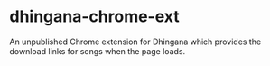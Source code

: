 dhingana-chrome-ext
===================

An unpublished Chrome extension for Dhingana which provides the download links for songs when the page loads.
